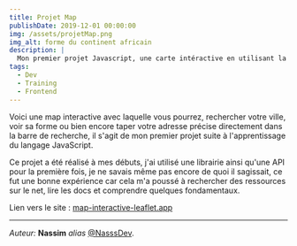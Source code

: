 ```yaml
---
title: Projet Map
publishDate: 2019-12-01 00:00:00
img: /assets/projetMap.png
img_alt: forme du continent africain
description: |
  Mon premier projet Javascript, une carte intéractive en utilisant la librairie Leaflet et l'API du gouvernement pour les Régions, les villes etc...
tags:
  - Dev
  - Training
  - Frontend
---
```


Voici une map interactive avec laquelle vous pourrez, rechercher votre ville, voir sa forme ou bien encore taper votre adresse précise directement dans la barre de recherche, il s'agit de mon premier projet suite à l'apprentissage du langage JavaScript.

Ce projet a été réalisé à mes débuts, j'ai utilisé une librairie ainsi qu'une API pour la première fois, je ne savais même pas encore de quoi il sagissait, ce fut une bonne expérience car cela m'a poussé à rechercher des ressources sur le net, lire les docs et comprendre quelques fondamentaux.

Lien vers le site : [map-interactive-leaflet.app](https://map-interactive-leaflet.vercel.app/)

---

_Auteur:_ **Nassim** _alias_ [@NasssDev](https://github.com/NasssDev).
